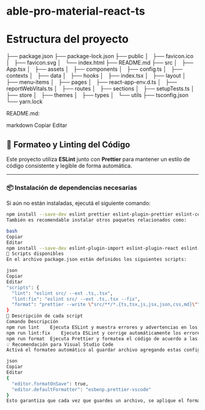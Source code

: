 # able-pro-material-react-ts

# Estructura del proyecto

├── package.json
├── package-lock.json
├── public
│   ├── favicon.ico
│   ├── favicon.svg
│   └── index.html
├── README.md
├── src
│   ├── App.tsx
│   ├── assets
│   ├── components
│   ├── config.ts
│   ├── contexts
│   ├── data
│   ├── hooks
│   ├── index.tsx
│   ├── layout
│   ├── menu-items
│   ├── pages
│   ├── react-app-env.d.ts
│   ├── reportWebVitals.ts
│   ├── routes
│   ├── sections
│   ├── setupTests.ts
│   ├── store
│   ├── themes
│   ├── types
│   └── utils
├── tsconfig.json
└── yarn.lock

README.md:

markdown
Copiar
Editar

## 🧹 Formateo y Linting del Código

Este proyecto utiliza **ESLint** junto con **Prettier** para mantener un estilo de código consistente y legible de forma automática.

---

### 📦 Instalación de dependencias necesarias

Si aún no están instaladas, ejecutá el siguiente comando:

```bash
npm install --save-dev eslint prettier eslint-plugin-prettier eslint-config-prettier
También es recomendable instalar otros paquetes relacionados como:

bash
Copiar
Editar
npm install --save-dev eslint-plugin-import eslint-plugin-react eslint-plugin-jsx-a11y @typescript-eslint/eslint-plugin
🔧 Scripts disponibles
En el archivo package.json están definidos los siguientes scripts:

json
Copiar
Editar
"scripts": {
  "lint": "eslint src/ --ext .ts,.tsx",
  "lint:fix": "eslint src/ --ext .ts,.tsx --fix",
  "format": "prettier --write \"src/**/*.{ts,tsx,js,jsx,json,css,md}\""
}
📌 Descripción de cada script
Comando	Descripción
npm run lint	Ejecuta ESLint y muestra errores y advertencias en los archivos .ts y .tsx.
npm run lint:fix	Ejecuta ESLint y corrige automáticamente los errores de estilo cuando sea posible.
npm run format	Ejecuta Prettier y formatea el código de acuerdo a las reglas definidas.
💡 Recomendación para Visual Studio Code
Activá el formateo automático al guardar archivo agregando estas configuraciones en tu archivo .vscode/settings.json:

json
Copiar
Editar
{
  "editor.formatOnSave": true,
  "editor.defaultFormatter": "esbenp.prettier-vscode"
}
Esto garantiza que cada vez que guardes un archivo, se aplique el formato automáticamente según la configuración de Prettier.

```

